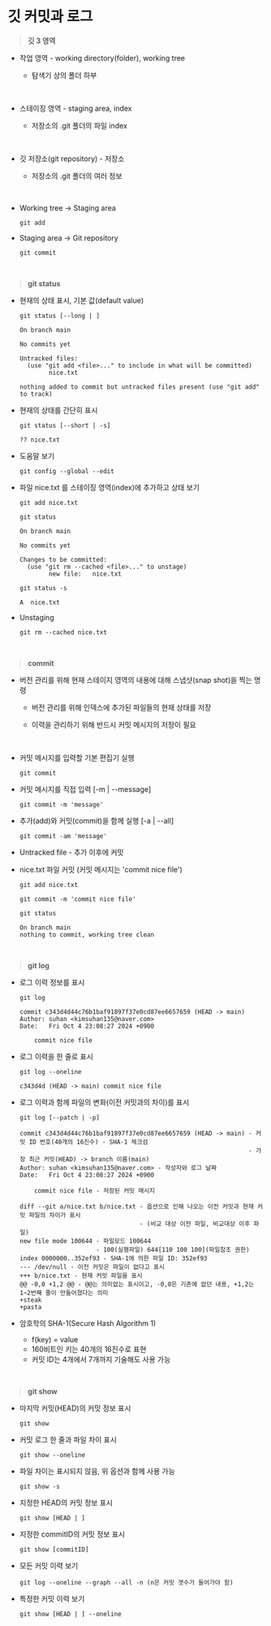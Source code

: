 # 깃 커밋과 로그

> **깃 3 영역**

- 작업 영역 - working directory(folder), working tree
  
  - 탐색기 상의 폴더 하부

<br>

- 스테이징 영역 - staging area, index
  
  - 저장소의 .git 폴더의 파일 index

<br>

- 깃 저장소(git repository) - 저장소
  
  - 저장소의 .git 폴더의 여러 정보

<br>

- Working tree -> Staging area
  ```
  git add
  ```

- Staging area -> Git repository
  ```
  git commit
  ```

<br>

> **git status**

- 현재의 상태 표시, 기본 값(default value)
  ```
  git status [--long | ]
  ```
  ```
  On branch main

  No commits yet

  Untracked files:
    (use "git add <file>..." to include in what will be committed)
          nice.txt

  nothing added to commit but untracked files present (use "git add" to track)
  ```

- 현재의 상태를 간단히 표시
  ```
  git status [--short | -s]
  ```
  ```
  ?? nice.txt
  ```

- 도움말 보기
  ```
  git config --global --edit
  ```

- 파일 nice.txt 를 스테이징 영역(index)에 추가하고 상태 보기
  ```
  git add nice.txt
  ```


  ```
  git status
  ```
  ```
  On branch main

  No commits yet

  Changes to be committed:
    (use "git rm --cached <file>..." to unstage)
          new file:   nice.txt
  ```


  ```
  git status -s
  ```
  ```
  A  nice.txt
  ```

- Unstaging
  ```
  git rm --cached nice.txt
  ```

<br>


> **commit**

- 버전 관리를 위해 현재 스테이지 영역의 내용에 대해 스냅샷(snap shot)을 찍는 명령
  
  - 버전 관리를 위해 인덱스에 추가된 파일들의 현재 상태를 저장
    
  - 이력을 관리하기 위해 반드시 커밋 메시지의 저장이 필요

<br>

- 커밋 메시지를 입력할 기본 편집기 실행
  ```
  git commit
  ```

- 커밋 메시지를 직접 입력 [-m | --message]
  ```
  git commit -m 'message'
  ```

- 추가(add)와 커밋(commit)을 함께 실행 [-a | --all]
  ```
  git commit -am 'message'
  ```

- Untracked file - 추가 이후에 커밋

- nice.txt 파일 커밋 (커밋 메시지는 'commit nice file')
  ```
  git add nice.txt
  ```
  ```
  git commit -m 'commit nice file'
  ```
  ```
  git status
  ```
  ```
  On branch main
  nothing to commit, working tree clean
  ```

<br>

> **git log**

- 로그 이력 정보를 표시
  ```
  git log
  ```
  ```
  commit c343d4d44c76b1baf91897f37e0cd87ee6657659 (HEAD -> main)
  Author: suhan <kimsuhan135@naver.com>
  Date:   Fri Oct 4 23:08:27 2024 +0900

      commit nice file
  ```

- 로그 이력을 한 줄로 표시
  ```
  git log --oneline
  ```
  ```
  c343d4d (HEAD -> main) commit nice file
  ```

- 로그 이력과 함께 파일의 변화(이전 커밋과의 차이)를 표시
  ```
  git log [--patch | -p]
  ```
  ```
  commit c343d4d44c76b1baf91897f37e0cd87ee6657659 (HEAD -> main) - 커밋 ID 번호(40개의 16진수) - SHA-1 체크섬
                                                                 - 가장 최근 커밋(HEAD) -> branch 이름(main)
  Author: suhan <kimsuhan135@naver.com> - 작성자와 로그 날짜
  Date:   Fri Oct 4 23:08:27 2024 +0900

      commit nice file - 저장된 커밋 메시지

  diff --git a/nice.txt b/nice.txt - 옵션으로 인해 나오는 이전 커밋과 현재 커밋 파일의 차이가 표시
                                   - (비교 대상 이전 파일, 비교대상 이후 파일)
  new file mode 100644 - 파일모드 100644
                       - 100(실행파일) 644[110 100 100](파일참조 권한)
  index 0000000..352ef93 - SHA-1에 의한 파일 ID: 352ef93
  --- /dev/null - 이전 커밋은 파일이 없다고 표시
  +++ b/nice.txt - 현재 커밋 파일을 표시
  @@ -0,0 +1,2 @@ - @@는 의미없는 표시이고, -0,0은 기존에 없던 내용, +1,2는 1~2번째 줄이 만들어졌다는 의미
  +steak
  +pasta
  ```

- 암호학의 SHA-1(Secure Hash Algorithm 1)
  - f(key) = value
  - 160비트인 키는 40개의 16진수로 표현
  - 커밋 ID는 4개에서 7개까지 기술해도 사용 가능

<br>

>**git show**

 - 마지막 커밋(HEAD)의 커밋 정보 표시
   ```
   git show
   ```

- 커밋 로그 한 줄과 파일 차이 표시
  ```
  git show --oneline
  ```

- 파일 차이는 표시되지 않음, 위 옵션과 함께 사용 가능
  ```
  git show -s
  ```


- 지정한 HEAD의 커밋 정보 표시
  ```
  git show [HEAD | ]
  ```

- 지정한 commitID의 커밋 정보 표시
  ```
  git show [commitID]
  ```

- 모든 커밋 이력 보기
  ```
  git log --oneline --graph --all -n (n은 커밋 갯수가 들어가야 함)
  ```

- 특정한 커밋 이력 보기
  ```
  git show [HEAD | ] --oneline
  ```
  



  


























